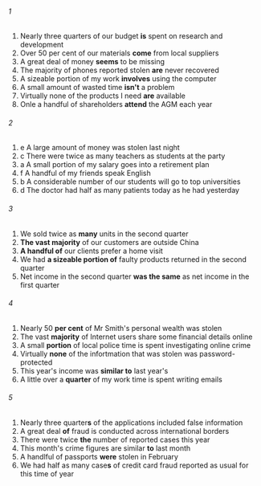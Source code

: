 ###### 1
1. Nearly three quarters of our budget **is** spent on research and development
2. Over 50 per cent of our materials **come** from local suppliers
3. A great deal of money **seems** to be missing
4. The majority of phones reported stolen **are** never recovered
5. A sizeable portion of my work **involves** using the computer
6. A small amount of wasted time **isn't** a problem
7. Virtually none of the products I need **are** available
8. Onle a handful of shareholders **attend** the AGM each year

###### 2
1. e A large amount of money was stolen last night
2. c There were twice as many teachers as students at the party
3. a A small portion of my salary goes into a retirement plan 
4. f A handful of my friends speak English
5. b A considerable number of our students will go to top universities
6. d The doctor had half as many patients today as he had yesterday

###### 3
1. We sold twice as **many** units in the second quarter
2. **The vast majority** of our customers are outside China
3. **A handful of** our clients prefer a home visit
4. We had **a sizeable portion of** faulty products returned in the second quarter
5. Net income in the second quarter **was the same** as net income in the first quarter

###### 4
1. Nearly 50 **per cent** of Mr Smith's personal wealth was stolen
2. The vast **majority** of Internet users share some financial details online
3. A small **portion** of local police time is spent investigating online crime
4. Virtually **none** of the infortmation that was stolen was password-protected
5. This year's income was **similar to** last year's
6. A little over a **quarter** of my work time is spent writing emails

###### 5
1. Nearly three quarter**s** of the applications included false information
2. A great deal **of** fraud is conducted across international borders
3. There were twice **the** number of reported cases this year
4. This month's crime figures are similar **to** last month
5. A handlful of passports **were** stolen in February
6. We had half as many case**s** of credit card fraud reported as usual for this time of year
